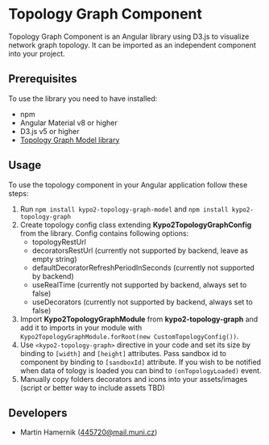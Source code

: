 # Topology Graph Component

Topology Graph Component is an Angular library using D3.js to visualize network graph topology.
It can be imported as an independent component into your project.

## Prerequisites

To use the library you need to have installed:

* npm
* Angular Material v8 or higher
* D3.js v5 or higher
* [Topology Graph Model library](https://gitlab.ics.muni.cz/kypo2/frontend-new/kypo2-angular-topology-model)

 
## Usage

To use the topology component in your Angular application follow these steps:


1. Run `npm install kypo2-topology-graph-model` and `npm install kypo2-topology-graph`
2. Create topology config class extending **Kypo2TopologyGraphConfig** from the library. Config contains following options:
    + topologyRestUrl
    + decoratorsRestUrl (currently not supported by backend, leave as empty string)
    + defaultDecoratorRefreshPeriodInSeconds (currently not supported by backend)
    + useRealTime (currently not supported by backend, always set to false)
    + useDecorators (currently not supported by backend, always set to false)
3. Import **Kypo2TopologyGraphModule** from **kypo2-topology-graph** and add it to imports in your module with `Kypo2TopologyGraphModule.forRoot(new CustomTopologyConfig())`.
4. Use `<kypo2-topology-graph>` directive in your code and set its size by binding to `[width]` and `[height]` attributes. Pass sandbox id to component by binding to `[sandboxId]` attribute. If you wish to be notified when data of tology is loaded you can bind to `(onTopologyLoaded)` event.
5. Manually copy folders decorators and icons into your assets/images (script or better way to include assets TBD)

## Developers

* Martin Hamernik (445720@mail.muni.cz)
